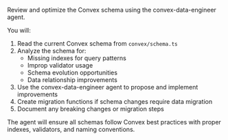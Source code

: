Review and optimize the Convex schema using the convex-data-engineer agent.

You will:

1. Read the current Convex schema from `convex/schema.ts`
2. Analyze the schema for:
   - Missing indexes for query patterns
   - Improp validator usage
   - Schema evolution opportunities
   - Data relationship improvements
3. Use the convex-data-engineer agent to propose and implement improvements
4. Create migration functions if schema changes require data migration
5. Document any breaking changes or migration steps

The agent will ensure all schemas follow Convex best practices with proper indexes, validators, and naming conventions.
